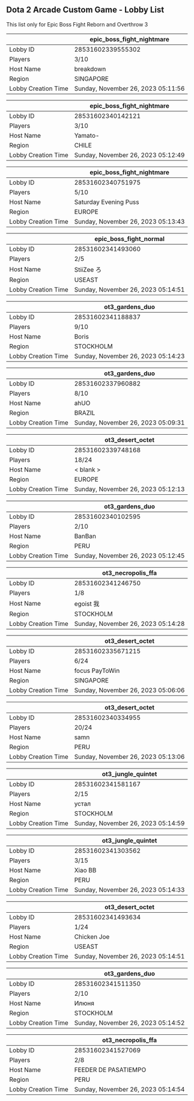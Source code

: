 ## Dota 2 Arcade Custom Game - Lobby List

This list only for Epic Boss Fight Reborn and Overthrow 3

|  | epic_boss_fight_nightmare |
| ------ | ------ |
| Lobby ID | 28531602339555302 |
| Players | 3/10 |
| Host Name | breakdown |
| Region | SINGAPORE |
| Lobby Creation Time | Sunday, November 26, 2023 05:11:56 |


|  | epic_boss_fight_nightmare |
| ------ | ------ |
| Lobby ID | 28531602340142121 |
| Players | 3/10 |
| Host Name | Yamato- |
| Region | CHILE |
| Lobby Creation Time | Sunday, November 26, 2023 05:12:49 |


|  | epic_boss_fight_nightmare |
| ------ | ------ |
| Lobby ID | 28531602340751975 |
| Players | 5/10 |
| Host Name | Saturday Evening Puss |
| Region | EUROPE |
| Lobby Creation Time | Sunday, November 26, 2023 05:13:43 |


|  | epic_boss_fight_normal |
| ------ | ------ |
| Lobby ID | 28531602341493060 |
| Players | 2/5 |
| Host Name | StiiZee ろ |
| Region | USEAST |
| Lobby Creation Time | Sunday, November 26, 2023 05:14:51 |


|  | ot3_gardens_duo |
| ------ | ------ |
| Lobby ID | 28531602341188837 |
| Players | 9/10 |
| Host Name | Boris |
| Region | STOCKHOLM |
| Lobby Creation Time | Sunday, November 26, 2023 05:14:23 |


|  | ot3_gardens_duo |
| ------ | ------ |
| Lobby ID | 28531602337960882 |
| Players | 8/10 |
| Host Name | ahUO |
| Region | BRAZIL |
| Lobby Creation Time | Sunday, November 26, 2023 05:09:31 |


|  | ot3_desert_octet |
| ------ | ------ |
| Lobby ID | 28531602339748168 |
| Players | 18/24 |
| Host Name | < blank > |
| Region | EUROPE |
| Lobby Creation Time | Sunday, November 26, 2023 05:12:13 |


|  | ot3_gardens_duo |
| ------ | ------ |
| Lobby ID | 28531602340102595 |
| Players | 2/10 |
| Host Name | BanBan |
| Region | PERU |
| Lobby Creation Time | Sunday, November 26, 2023 05:12:45 |


|  | ot3_necropolis_ffa |
| ------ | ------ |
| Lobby ID | 28531602341246750 |
| Players | 1/8 |
| Host Name | egoist 我 |
| Region | STOCKHOLM |
| Lobby Creation Time | Sunday, November 26, 2023 05:14:28 |


|  | ot3_desert_octet |
| ------ | ------ |
| Lobby ID | 28531602335671215 |
| Players | 6/24 |
| Host Name | focus PayToWin |
| Region | SINGAPORE |
| Lobby Creation Time | Sunday, November 26, 2023 05:06:06 |


|  | ot3_desert_octet |
| ------ | ------ |
| Lobby ID | 28531602340334955 |
| Players | 20/24 |
| Host Name | samn |
| Region | PERU |
| Lobby Creation Time | Sunday, November 26, 2023 05:13:06 |


|  | ot3_jungle_quintet |
| ------ | ------ |
| Lobby ID | 28531602341581167 |
| Players | 2/15 |
| Host Name | устал |
| Region | STOCKHOLM |
| Lobby Creation Time | Sunday, November 26, 2023 05:14:59 |


|  | ot3_jungle_quintet |
| ------ | ------ |
| Lobby ID | 28531602341303562 |
| Players | 3/15 |
| Host Name | Xiao BB |
| Region | PERU |
| Lobby Creation Time | Sunday, November 26, 2023 05:14:33 |


|  | ot3_desert_octet |
| ------ | ------ |
| Lobby ID | 28531602341493634 |
| Players | 1/24 |
| Host Name | Chicken Joe |
| Region | USEAST |
| Lobby Creation Time | Sunday, November 26, 2023 05:14:51 |


|  | ot3_gardens_duo |
| ------ | ------ |
| Lobby ID | 28531602341511350 |
| Players | 2/10 |
| Host Name | Илюня |
| Region | STOCKHOLM |
| Lobby Creation Time | Sunday, November 26, 2023 05:14:52 |


|  | ot3_necropolis_ffa |
| ------ | ------ |
| Lobby ID | 28531602341527069 |
| Players | 2/8 |
| Host Name | FEEDER DE PASATIEMPO |
| Region | PERU |
| Lobby Creation Time | Sunday, November 26, 2023 05:14:54 |


